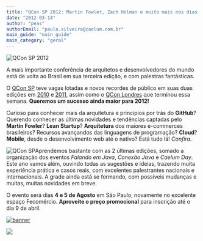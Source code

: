 ```yaml
---
title: "QCon SP 2012: Martin Fowler, Zach Holman e muito mais nos dias 4 e 5 de Agosto"
date: "2012-03-14"
author: "peas"
authorEmail: "paulo.silveira@caelum.com.br"
main_guide: "main_guide"
main_category: "geral"
---
```


![](https://blog.caelum.com.br/wp-content/uploads/2012/03/logo-qcon2012.png "QCon SP 2012")

A mais importante conferência de arquitetos e desenvolvedores do mundo está de volta ao Brasil em sua terceira edição, e com palestras fantásticas.

O [QCon SP](http://www.qconsp.com) teve vagas lotadas e novos recordes de público em suas duas edições em [2010](https://blog.caelum.com.br/qconsp-2010-como-foi-o-principal-evento-de-arquitetos-e-desenvolvedores-no-brasil/) e [2011](https://blog.caelum.com.br/qcon-2011-como-foi-a-segunda-edicao-do-principal-evento-de-arquitetos-e-desenvolvedores-no-brasil/), assim como o [QCon Londres](http://qconlondon.com/) que terminou essa semana. **Queremos um sucesso ainda maior para 2012!**

Curioso para conhecer mais da arquitetura e princípios por trás do **GitHub**? Querendo conhecer as últimas novidades e tendências captadas pelo **Martin Fowler**? **Lean Startup**? **Arquitetura** dos maiores e-commerces brasileiros? Recursos avançandos das linguagens de programação? **Cloud**? **Mobile**, desde o desenvolvimento web até o nativo? Está tudo lá! _Confira_.

![](https://blog.caelum.com.br/wp-content/uploads/2012/03/qcon-pessoas.png "QCon SP")Aprendemos bastante com as 2 últimas edições, somado a organização dos eventos _Falando em Java_, _Conexão Java_ e _Caelum Day_. Este ano vamos além, ouvindo todas as sugestões e ideias, trazendo muita experiência prática e casos reais, com excelentes palestrantes nacionais e internacionais. A grade ainda está se formando, com possíveis mudanças e muitas, muitas novidades em breve.

O evento será dias **4 e 5 de Agosto** em São Paulo, novamente no excelente espaço Fecomércio. **Aproveite o preço promocional** para inscrição até o dia 9 de abril.

[![](https://blog.caelum.com.br/wp-content/uploads/2012/03/banner.gif "banner")](http://www.qconsp.com)

[![](http://qconsp.com/images/index/b.jpg)](http://qconsp.com)
